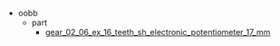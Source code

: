 * oobb
  * part
    * [gear_02_06_ex_16_teeth_sh_electronic_potentiometer_17_mm](oobb/part/gear_02_06_ex_16_teeth_sh_electronic_potentiometer_17_mm)
